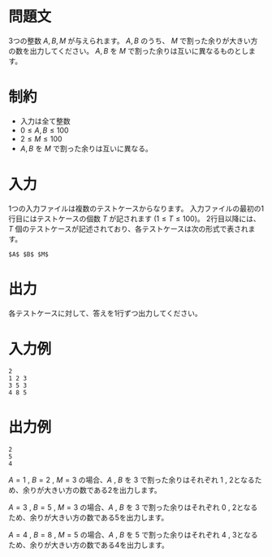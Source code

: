 # 問題文
3つの整数 $A,B,M$ が与えられます。
$A,B$ のうち、 $M$ で割った余りが大きい方の数を出力してください。
$A,B$ を $M$ で割った余りは互いに異なるものとします。

# 制約
* 入力は全て整数
* $0 \leq A,B \leq 100$  
* $2 \leq M \leq 100$  
* $A,B$ を $M$ で割った余りは互いに異なる。

# 入力
1つの入力ファイルは複数のテストケースからなります。
入力ファイルの最初の1行目にはテストケースの個数 $T$ が記されます $(1 \leq T \leq 100)$。
2行目以降には、$T$ 個のテストケースが記述されており、各テストケースは次の形式で表されます。  
```
$A$ $B$ $M$
```

# 出力
各テストケースに対して、答えを1行ずつ出力してください。

# 入力例
```
2
1 2 3
3 5 3
4 8 5
```

# 出力例
```
2
5
4
```

$A=1$ , $B=2$ , $M=3$ の場合、$A$ , $B$ を $3$ で割った余りはそれぞれ $1$ , $2$となるため、余りが大きい方の数である$2$を出力します。  

$A=3$ , $B=5$ , $M=3$ の場合、$A$ , $B$ を $3$ で割った余りはそれぞれ $0$ , $2$となるため、余りが大きい方の数である$5$を出力します。 

$A=4$ , $B=8$ , $M=5$ の場合、$A$ , $B$ を $5$ で割った余りはそれぞれ $4$ , $3$となるため、余りが大きい方の数である$4$を出力します。 
